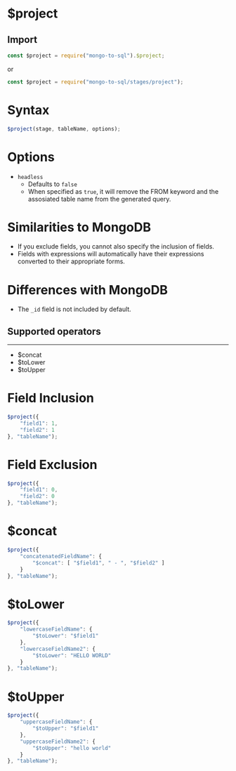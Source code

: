 # $project

## Import 

```javascript
const $project = require("mongo-to-sql").$project;
```

or 

```javascript
const $project = require("mongo-to-sql/stages/project");
```

# Syntax
```javascript
$project(stage, tableName, options);
```

# Options
* `headless`
    * Defaults to `false`
    * When specified as `true`, it will remove the FROM keyword and the assosiated table name from the generated query.


# Similarities to MongoDB
*  If you exclude fields, you cannot also specify the inclusion of fields.
* Fields with expressions will automatically have their expressions converted to their appropriate forms.

# Differences with MongoDB

* The `_id` field is not included by default.

## Supported operators
----
* $concat
* $toLower
* $toUpper

# Field Inclusion
```javascript
$project({
    "field1": 1,
    "field2": 1
}, "tableName");
```

# Field Exclusion
```javascript
$project({
    "field1": 0,
    "field2": 0
}, "tableName");
```

# $concat
```javascript
$project({
    "concatenatedFieldName": {
        "$concat": [ "$field1", " - ", "$field2" ]
    }
}, "tableName");
```

# $toLower
```javascript
$project({
    "lowercaseFieldName": {
        "$toLower": "$field1"
    },
    "lowercaseFieldName2": {
        "$toLower": "HELLO WORLD"
    }
}, "tableName");
```

# $toUpper
```javascript
$project({
    "uppercaseFieldName": {
        "$toUpper": "$field1"
    },
    "uppercaseFieldName2": {
        "$toUpper": "hello world"
    }
}, "tableName");
```